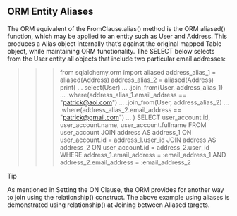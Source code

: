 ## ORM Entity Aliases
The ORM equivalent of the FromClause.alias() method is the ORM aliased() function, which may be applied to an entity such as User and Address. This produces a Alias object internally that’s against the original mapped Table object, while maintaining ORM functionality. The SELECT below selects from the User entity all objects that include two particular email addresses:

>>> from sqlalchemy.orm import aliased
>>> address_alias_1 = aliased(Address)
>>> address_alias_2 = aliased(Address)
>>> print(
...     select(User)
...     .join_from(User, address_alias_1)
...     .where(address_alias_1.email_address == "patrick@aol.com")
...     .join_from(User, address_alias_2)
...     .where(address_alias_2.email_address == "patrick@gmail.com")
... )
SELECT user_account.id, user_account.name, user_account.fullname
FROM user_account
JOIN address AS address_1 ON user_account.id = address_1.user_id
JOIN address AS address_2 ON user_account.id = address_2.user_id
WHERE address_1.email_address = :email_address_1
AND address_2.email_address = :email_address_2

Tip

As mentioned in Setting the ON Clause, the ORM provides for another way to join using the relationship() construct. The above example using aliases is demonstrated using relationship() at Joining between Aliased targets.